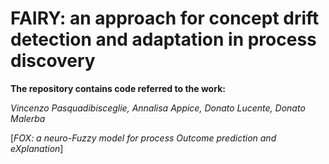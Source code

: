 # FAIRY: an approach for concept drift detection and adaptation in process discovery	

**The repository contains code referred to the work:**

*Vincenzo Pasquadibisceglie, Annalisa Appice, Donato Lucente, Donato Malerba*

[*FOX: a neuro-Fuzzy model for process Outcome prediction and eXplanation*]
